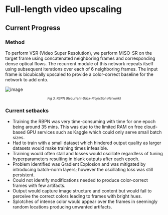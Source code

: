 # Full-length video upscaling
## Current Progress
### Method
To perform VSR (Video Super Resolution), we perform MISO-SR on the target frame using concatenated neighboring frames and corresponding dense optical flows. The recurrent module of this network repeats itself using subsequent iterations over each of 6 neighboring frames. The input frame is bicubically upscaled to provide a color-correct baseline for the network to add onto. 

![image](https://github.com/doobiusP/RBPN-VSR-P/assets/36434536/77a80756-d288-4435-b7ce-4d75d3146bf9)
*<p align="center" style="font-size:10px"> Fig 3. RBPN (Recurrent-Back-Projection Network) </p>*

### Current setbacks
<ul>
  <li>Training the RBPN was very time-consuming with time for one epoch being around 35 mins. This was due to the limited RAM on free cloud-based GPU services such as Kaggle which could only serve small batch sizes.</li> 
  <li>Had to train with a small dataset which hindered output quality as larger datasets would make training times infeasible. </li>
  <li>Training would often stall and losses would oscillate regardless of tuning hyperparameters resulting in blank outputs after each epoch.</li>
  <li>Problem identified was Gradient Explosion and was mitigated by introducing batch-norm layers; however the oscillating loss was still persistent.</li>
  <li>Could not identify modifications needed to produce color-correct frames with few artifacts. </li>
  <li>Output would capture image structure and content but would fail to perceive the correct colors leading to frames with bright hues.</li>
  <li>Splotches of intense color would appear over the frames in seemingly random locations producing unwanted artifacts.</li>
</ul>


